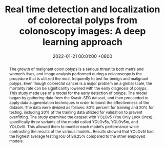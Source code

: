 ---
title:          "Real time detection and localization of colorectal polyps from colonoscopy images: A deep learning approach"
date:           2022-01-21 00:01:00 +0800
selected:       true
pub:            "IEEE International Women in Engineering (WIE)Conference on Electrical and Computer Engineering (WIECON-ECE)"
pub_date:       "2022"
abstract: >-
  The growth of malignant colon polyps is a serious threat to both men’s and women’s lives, and image analysis performed during a colonoscopy is the procedure that is utilized the most frequently to test for benign and malignant polyps. Even though colorectal cancer is a major problem on a global scale, the mortality rate can be significantly lowered with the early diagnosis of polyps. This study made use of a model for the early detection of polyps. The model began by gathering data from the Kvasir-SEG dataset, and then proceeded to apply data augmentation techniques in order to boost the effectiveness of the dataset. The data were divided as follows: 80% percent for training and 20% for testing, including 20% of the training data utilized for validation to prevent overfitting. The study examined the dataset with YOLOv5 (You Only Look Once), specifically three variants of the model called YOLOv5s, YOLOv5m, and YOLOv5l. This allowed them to monitor each model’s performance while contrasting the results of the various models.. Results showed that YOLOv5l had the highest average testing IoU of 86.25% compared to the other employed models.

cover:          /assets/images/covers/cover2.jpg
authors:
  - Md Alamin*
  - Bikash Kumar Paul*
  - Nasima Islam Bithi
links:
  Code: https://github.com/Alamin-Tokee
  Paper: https://www.biorxiv.org
  # Unsplash: https://unsplash.com/photos/orange-fruit-on-white-table-cloth-ISX_imp8t1o
---